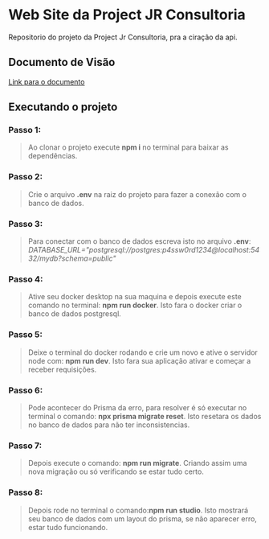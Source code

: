 # Web Site da Project JR Consultoria 

Repositorio do projeto da Project Jr Consultoria, pra a ciração da api.

## Documento de Visão

[Link para o documento](https://docs.google.com/document/d/1HFmkjF7eXTCoi8Nf4JFBU03e0gwsGxIX/edit?usp=sharing&ouid=102170442802419683777&rtpof=true&sd=true)

## Executando o projeto

### Passo 1:
  > Ao clonar o projeto execute **npm i** no terminal para baixar as dependências.
  
### Passo 2:
  > Crie o arquivo **.env** na raiz do projeto para fazer a conexão com o banco de dados.
  
### Passo 3:
  > Para conectar com o banco de dados escreva isto no arquivo **.env**: *DATABASE_URL="postgresql://postgres:p4ssw0rd1234@localhost:5432/mydb?schema=public"*
  
### Passo 4:
  > Ative seu docker desktop na sua maquina e depois execute este comando no terminal: **npm run docker**. Isto fara o docker criar o banco de dados postgresql.
  
### Passo 5:
  > Deixe o terminal do docker rodando e crie um novo e ative o servidor node com: **npm run dev**. Isto fara sua aplicação ativar e começar a receber requisições.
  
### Passo 6:
  > Pode acontecer do Prisma da erro, para resolver é só executar no terminal o comando: **npx prisma migrate reset**. Isto resetara os dados no banco de dados para não ter inconsistencias.
  
### Passo 7: 
  > Depois execute o comando: **npm run migrate**. Criando assim uma nova migração ou só verificando se estar tudo certo.
 
### Passo 8:
  > Depois rode no terminal o comando:**npm run studio**. Isto mostrará seu banco de dados com um layout do prisma, se não aparecer erro, estar tudo funcionando.
